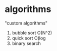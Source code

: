 # algorithms
"custom algorithms"
1) bubble sort O(N^2) 
2) quick sort O(log   
3) binary search         
  
   
 
